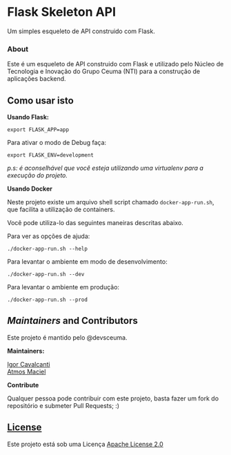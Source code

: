 # Flask Skeleton API

Um simples esqueleto de API construido com Flask.

### About

Este é um esqueleto de API construido com Flask e utilizado pelo Núcleo de Tecnologia e Inovação do Grupo Ceuma (NTI) para a construção de aplicações backend.

## Como usar isto

**Usando Flask:**

```export FLASK_APP=app```

Para ativar o modo de Debug faça:

```export FLASK_ENV=development```

*p.s: é aconselhável que você esteja utilizando uma virtualenv para a execução do projeto.*

**Usando Docker**

Neste projeto existe um arquivo shell script chamado ```docker-app-run.sh```, que facilita a utilização de containers.

Você pode utiliza-lo das seguintes maneiras descritas abaixo.

Para ver as opções de ajuda:

```./docker-app-run.sh --help```

Para levantar o ambiente em modo de desenvolvimento:

```./docker-app-run.sh --dev```

Para levantar o ambiente em produção:

```./docker-app-run.sh --prod```

## *Maintainers* and Contributors

Este projeto é mantido pelo @devsceuma.

**Maintainers:**

[Igor Cavalcanti](https://github.com/cavalcantigor) <br>
[Atmos Maciel](https://github.com/atmosmps)

**Contribute**

Qualquer pessoa pode contribuir com este projeto, basta fazer um fork do repositório e submeter Pull Requests; :)

## [License](./LICENSE)

Este projeto está sob uma Licença [Apache License 2.0](https://choosealicense.com/licenses/apache-2.0)
